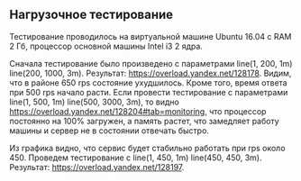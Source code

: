 ## Нагрузочное тестирование

Тестирование проводилось на виртуальной машине Ubuntu 16.04 c RAM 2 Гб, процессор основной машины Intel i3 2 ядра.

Сначала тестирование было произведено с параметрами line(1, 200, 1m) line(200, 1000, 3m). Результат: https://overload.yandex.net/128178. Видим, что в районе 650 rps состояние ухудшилось. Кроме того, время ответа при 500 rps начало расти. Если провести тестирование с параметрами line(1, 500, 1m) line(500, 3000, 3m), то видно https://overload.yandex.net/128204#tab=monitoring, что процессор постоянно на 100% загружен, а память растет, что замедляет работу машины и сервер не в состоянии отвечать быстро.

Из графика видно, что сервис будет стабильно работать при rps около 450. Проведем тестирование с line(1, 450, 1m) line(450, 450, 3m). Результат: https://overload.yandex.net/128197.
